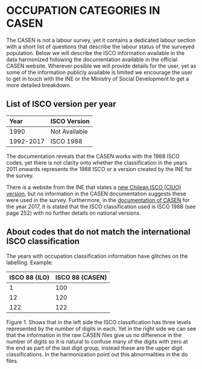 
# OCCUPATION CATEGORIES IN CASEN

The CASEN is not a labour survey, yet it contains a dedicated labour section with a short list of questions that describe the labour status of the surveyed population. 
Below we will describe the ISCO information available in the data harmonized following the documentation available in the official CASEN website.  Wherever posible we will provide details for the user, yet as some of the information publicly available is limited we encourage the user to get in touch with the INE or the Ministry of Social Development to get a more detailed breakdown. 

## List of ISCO version per year

 Year	| ISCO Version | 
| :-------	| :-------- | 
| 1990	| Not Available	|
| 1992-2017	| ISCO 1988	|

The documentation reveals that the CASEN works with the 1988 ISCO codes, yet there is not clarity onto whether the classification in the years 2011 onwards represents the 1988 ISCO or a version created by the INE for the survey.

There is a website from the INE that states a [new Chilean ISCO (CIUO) version](https://www.ine.cl/institucional/buenas-practicas/clasificaciones), but no information in the CASEN documentation suggests these were used in the survey. Furthermore, in the [documentation of CASEN](http://observatorio.ministeriodesarrollosocial.gob.cl/storage/docs/casen/2017/Libro_de_Codigos_Casen_2017.pdf) for the year 2017, it is stated that the ISCO classification used is ISCO 1988 (see page 252) with no further details on national versions. 


## About codes that do not match the international ISCO classification

The years with occupation classification information have glitches on the labelling. Example:


ISCO 88 (ILO)	| ISCO 88 (CASEN) | 
| :-------	| :-------- | 
| 1	| 100	|
| 12	| 120|
| 122	| 122|


Figure 1. Shows that in the left side the ISCO classification has three levels represented by the number of digits in each. Yet in the right side we can see that the information in the raw CASEN files give us no difference in the number of digits so it is natural to confuse many of the digits with zero at the end as part of the last digit group, instead these are the upper digit classifications. In the harmonization point out this abnormalities in the do files.

